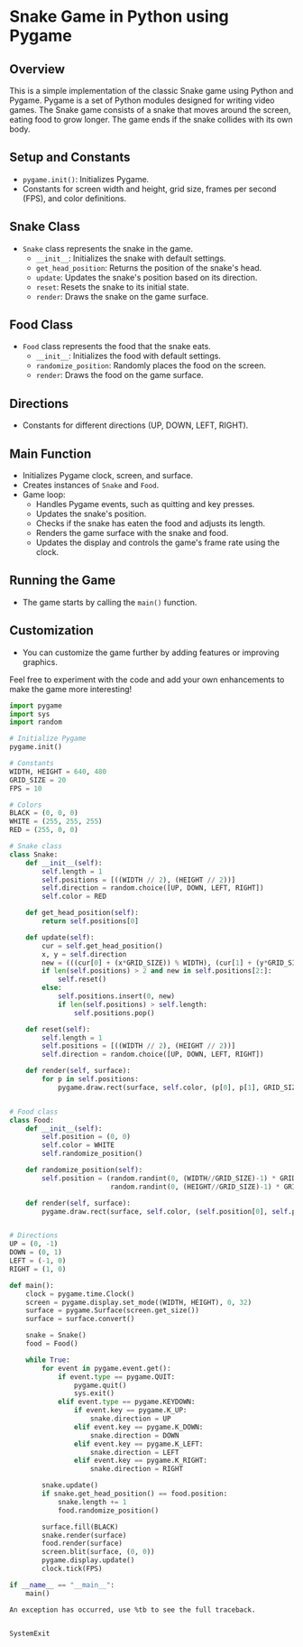 # Snake Game in Python using Pygame

## Overview

This is a simple implementation of the classic Snake game using Python and Pygame. Pygame is a set of Python modules designed for writing video games. The Snake game consists of a snake that moves around the screen, eating food to grow longer. The game ends if the snake collides with its own body.

## Setup and Constants

- `pygame.init()`: Initializes Pygame.
- Constants for screen width and height, grid size, frames per second (FPS), and color definitions.

## Snake Class

- `Snake` class represents the snake in the game.
  - `__init__`: Initializes the snake with default settings.
  - `get_head_position`: Returns the position of the snake's head.
  - `update`: Updates the snake's position based on its direction.
  - `reset`: Resets the snake to its initial state.
  - `render`: Draws the snake on the game surface.

## Food Class

- `Food` class represents the food that the snake eats.
  - `__init__`: Initializes the food with default settings.
  - `randomize_position`: Randomly places the food on the screen.
  - `render`: Draws the food on the game surface.

## Directions

- Constants for different directions (UP, DOWN, LEFT, RIGHT).

## Main Function

- Initializes Pygame clock, screen, and surface.
- Creates instances of `Snake` and `Food`.
- Game loop:
  - Handles Pygame events, such as quitting and key presses.
  - Updates the snake's position.
  - Checks if the snake has eaten the food and adjusts its length.
  - Renders the game surface with the snake and food.
  - Updates the display and controls the game's frame rate using the clock.

## Running the Game

- The game starts by calling the `main()` function.

## Customization

- You can customize the game further by adding features or improving graphics.

Feel free to experiment with the code and add your own enhancements to make the game more interesting!



```python
import pygame
import sys
import random

# Initialize Pygame
pygame.init()

# Constants
WIDTH, HEIGHT = 640, 480
GRID_SIZE = 20
FPS = 10

# Colors
BLACK = (0, 0, 0)
WHITE = (255, 255, 255)
RED = (255, 0, 0)

# Snake class
class Snake:
    def __init__(self):
        self.length = 1
        self.positions = [((WIDTH // 2), (HEIGHT // 2))]
        self.direction = random.choice([UP, DOWN, LEFT, RIGHT])
        self.color = RED

    def get_head_position(self):
        return self.positions[0]

    def update(self):
        cur = self.get_head_position()
        x, y = self.direction
        new = (((cur[0] + (x*GRID_SIZE)) % WIDTH), (cur[1] + (y*GRID_SIZE)) % HEIGHT)
        if len(self.positions) > 2 and new in self.positions[2:]:
            self.reset()
        else:
            self.positions.insert(0, new)
            if len(self.positions) > self.length:
                self.positions.pop()

    def reset(self):
        self.length = 1
        self.positions = [((WIDTH // 2), (HEIGHT // 2))]
        self.direction = random.choice([UP, DOWN, LEFT, RIGHT])

    def render(self, surface):
        for p in self.positions:
            pygame.draw.rect(surface, self.color, (p[0], p[1], GRID_SIZE, GRID_SIZE))


# Food class
class Food:
    def __init__(self):
        self.position = (0, 0)
        self.color = WHITE
        self.randomize_position()

    def randomize_position(self):
        self.position = (random.randint(0, (WIDTH//GRID_SIZE)-1) * GRID_SIZE,
                         random.randint(0, (HEIGHT//GRID_SIZE)-1) * GRID_SIZE)

    def render(self, surface):
        pygame.draw.rect(surface, self.color, (self.position[0], self.position[1], GRID_SIZE, GRID_SIZE))


# Directions
UP = (0, -1)
DOWN = (0, 1)
LEFT = (-1, 0)
RIGHT = (1, 0)

def main():
    clock = pygame.time.Clock()
    screen = pygame.display.set_mode((WIDTH, HEIGHT), 0, 32)
    surface = pygame.Surface(screen.get_size())
    surface = surface.convert()

    snake = Snake()
    food = Food()

    while True:
        for event in pygame.event.get():
            if event.type == pygame.QUIT:
                pygame.quit()
                sys.exit()
            elif event.type == pygame.KEYDOWN:
                if event.key == pygame.K_UP:
                    snake.direction = UP
                elif event.key == pygame.K_DOWN:
                    snake.direction = DOWN
                elif event.key == pygame.K_LEFT:
                    snake.direction = LEFT
                elif event.key == pygame.K_RIGHT:
                    snake.direction = RIGHT

        snake.update()
        if snake.get_head_position() == food.position:
            snake.length += 1
            food.randomize_position()

        surface.fill(BLACK)
        snake.render(surface)
        food.render(surface)
        screen.blit(surface, (0, 0))
        pygame.display.update()
        clock.tick(FPS)

if __name__ == "__main__":
    main()

```


    An exception has occurred, use %tb to see the full traceback.
    

    SystemExit
    



```python

```
